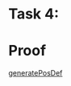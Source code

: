 # Task 4:

# Proof
[generatePosDef](https://thedegreeisalie.github.io/softwareManual/generatePosDef)
